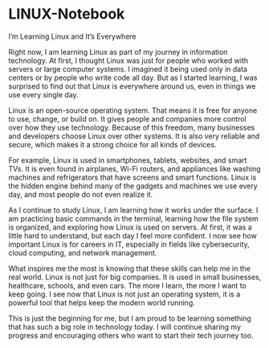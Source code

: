 # LINUX-Notebook

I’m Learning Linux and It’s Everywhere

Right now, I am learning Linux as part of my journey in information technology. At first, I thought Linux was just for people who worked with servers or large computer systems. I imagined it being used only in data centers or by people who write code all day. But as I started learning, I was surprised to find out that Linux is everywhere around us, even in things we use every single day.

Linux is an open-source operating system. That means it is free for anyone to use, change, or build on. It gives people and companies more control over how they use technology. Because of this freedom, many businesses and developers choose Linux over other systems. It is also very reliable and secure, which makes it a strong choice for all kinds of devices.

For example, Linux is used in smartphones, tablets, websites, and smart TVs. It is even found in airplanes, Wi-Fi routers, and appliances like washing machines and refrigerators that have screens and smart functions. Linux is the hidden engine behind many of the gadgets and machines we use every day, and most people do not even realize it.

As I continue to study Linux, I am learning how it works under the surface. I am practicing basic commands in the terminal, learning how the file system is organized, and exploring how Linux is used on servers. At first, it was a little hard to understand, but each day I feel more confident. I now see how important Linux is for careers in IT, especially in fields like cybersecurity, cloud computing, and network management.

What inspires me the most is knowing that these skills can help me in the real world. Linux is not just for big companies. It is used in small businesses, healthcare, schools, and even cars. The more I learn, the more I want to keep going. I see now that Linux is not just an operating system, it is a powerful tool that helps keep the modern world running.

This is just the beginning for me, but I am proud to be learning something that has such a big role in technology today. I will continue sharing my progress and encouraging others who want to start their tech journey too.

